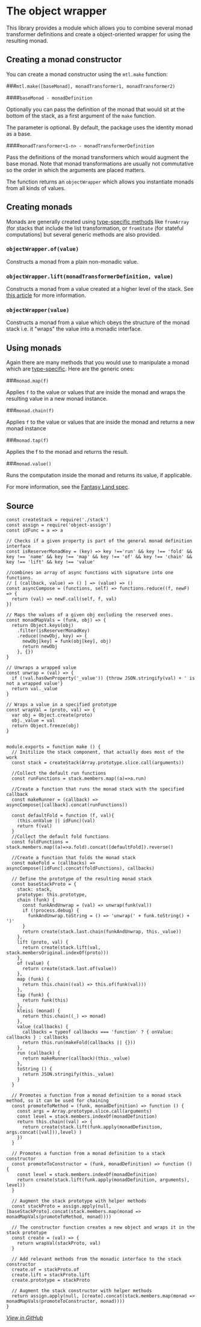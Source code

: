 # The object wrapper 

This library provides a module which allows you to combine several monad transformer definitions and create a object-oriented wrapper for using the resulting monad. 

## Creating a monad constructor 

You can create a monad constructor using the `mtl.make` function: 

###`mtl.make([baseMonad], monadTransformer1, monadTransformer2)` 

####`baseMonad - monadDefinition` 

Optionally you can pass the definition of the monad that would sit at the bottom of the stack,  as a first argument of the `make` function. 

The parameter is optional. By default, the package uses the identity monad as a base. 

####`monadTransformer<1-n> - monadTransformerDefinition` 

Pass the definitions of the monad transformers which would augment the base monad.  Note that monad transformations are usually not commutative so the order in which the arguments are placed matters. 

The function returns an `objectWrapper` which allows you instantiate monads from all kinds of values. 

## Creating monads 

Monads are generally created using [type-specific methods](api.md) like `fromArray` (for stacks that include the list transformation, or `fromState` (for stateful computations) but several generic methods are also provided. 

### `objectWrapper.of(value)` 

Constructs a monad from a plain non-monadic value. 

### `objectWrapper.lift(monadTransformerDefinition, value)` 

Constructs a monad from a value created at a higher level of the stack. See  [this article](https://en.wikibooks.org/wiki/Haskell/Monad_transformers#Lifting) for more information. 

### `objectWrapper(value)` 

Constructs a monad from a value which obeys the structure of the monad stack i.e. it "wraps" the value into a monadic interface. 

## Using monads 

Again there are many methods that you would use to manipulate a monad which are [type-specific](api.md).  Here are the generic ones: 

###`monad.map(f)` 

Applies `f` to the value or values that are inside the monad and wraps the resulting value in a new monad instance. 

###`monad.chain(f)` 

Applies `f` to the value or values that are inside the monad and returns a new monad instance 

###`monad.tap(f)` 

Applies the f to the monad and returns the result. 

###`monad.value()` 

Runs the computation inside the monad and returns its value, if applicable. 

For more information, see the [Fantasy Land spec](https://github.com/fantasyland/fantasy-land). 

## Source 

    const createStack = require('./stack')
    const assign = require('object-assign')
    const idFunc = a => a
    
    // Checks if a given property is part of the general monad definition interface
    const isReserverMonadKey = (key) => key !=='run' && key !== 'fold' && key !== 'name' && key !== 'map' && key !== 'of' && key !== 'chain' && key !== 'lift' && key !== 'value'
    
    //combines an array of async functions with signature into one functions.
    // [ (callback, value) => () ] => (value) => ()
    const asyncCompose = (functions, self) => functions.reduce((f, newF) => {
      return (val) => newF.call(self, f, val)
    })
    
    // Maps the values of a given obj excluding the reserved ones.
    const monadMapVals = (funk, obj) => {
      return Object.keys(obj)
        .filter(isReserverMonadKey)
        .reduce((newObj, key) => {
          newObj[key] = funk(obj[key], obj)
          return newObj
        }, {})
    }
    
    // Unwraps a wrapped value
    const unwrap = (val) => {
      if (!val.hasOwnProperty('_value')) {throw JSON.stringify(val) + ' is not a wrapped value'}
      return val._value
    }
    
    // Wraps a value in a specified prototype
    const wrapVal = (proto, val) => {
      var obj = Object.create(proto)
      obj._value = val
      return Object.freeze(obj)
    }
    
    
    module.exports = function make () {
      // Initilize the stack component, that actually does most of the work
      const stack = createStack(Array.prototype.slice.call(arguments))
      
      //Collect the default run functions
      const runFunctions = stack.members.map((a)=>a.run)
    
      //Create a function that runs the monad stack with the specified callback
      const makeRunner = (callback) => asyncCompose([callback].concat(runFunctions))
    
      const defaultFold = function (f, val){
        (this.onValue || idFunc)(val)
        return f(val)
      }
      //Collect the default fold functions
      const foldFunctions = stack.members.map((a)=>a.fold).concat([defaultFold]).reverse()
    
      //Create a function that folds the monad stack
      const makeFold = (callbacks) => asyncCompose([idFunc].concat(foldFunctions), callbacks)
    
      // Define the prototype of the resulting monad stack
      const baseStackProto = {
        stack: stack,
        prototype: this.prototype,
        chain (funk) {
          const funkAndUnwrap = (val) => unwrap(funk(val))
          if (!process.debug) {
            funkAndUnwrap.toString = () => 'unwrap(' + funk.toString() + ')'
          }
          return create(stack.last.chain(funkAndUnwrap, this._value))
        },
        lift (proto, val) {
          return create(stack.lift(val, stack.membersOriginal.indexOf(proto)))
        },
        of (value) {
          return create(stack.last.of(value))
        },
        map (funk) {
          return this.chain((val) => this.of(funk(val)))
        },
        tap (funk) {
          return funk(this)
        },
        kleisi (monad) {
          return this.chain((_) => monad)
        },
        value (callbacks) {
          callbacks = typeof callbacks === 'function' ? { onValue: callbacks } : callbacks
          return this.run(makeFold(callbacks || {}))
        },
        run (callback) {
          return makeRunner(callback)(this._value)
        },
        toString () {
          return JSON.stringify(this._value)
        }
      }
    
      // Promotes a function from a monad definition to a monad stack method, so it can be used for chaining
      const promoteToMethod = (funk, monadDefinition) => function () {
        const args = Array.prototype.slice.call(arguments)
        const level = stack.members.indexOf(monadDefinition)
        return this.chain((val) => {
          return create(stack.lift(funk.apply(monadDefinition, args.concat([val])),level) )
        })
      }
    
      // Promotes a function from a monad definition to a stack constructor
      const promoteToConstructor = (funk, monadDefinition) => function () {
        const level = stack.members.indexOf(monadDefinition)
        return create(stack.lift(funk.apply(monadDefinition, arguments), level))
      }
    
      // Augment the stack prototype with helper methods
      const stackProto = assign.apply(null, [baseStackProto].concat(stack.members.map(monad => monadMapVals(promoteToMethod, monad))))
    
      // The constructor function creates a new object and wraps it in the stack prototype
      const create = (val) => {
        return wrapVal(stackProto, val)
      }
    
      // Add relevant methods from the monadic interface to the stack constructor
      create.of = stackProto.of
      create.lift = stackProto.lift
      create.prototype = stackProto
    
      // Augment the stack constructor with helper methods
      return assign.apply(null, [create].concat(stack.members.map(monad => monadMapVals(promoteToConstructor, monad))))
    }
    
    


[_View in GitHub_](../lib/wrapper.js) 

    

